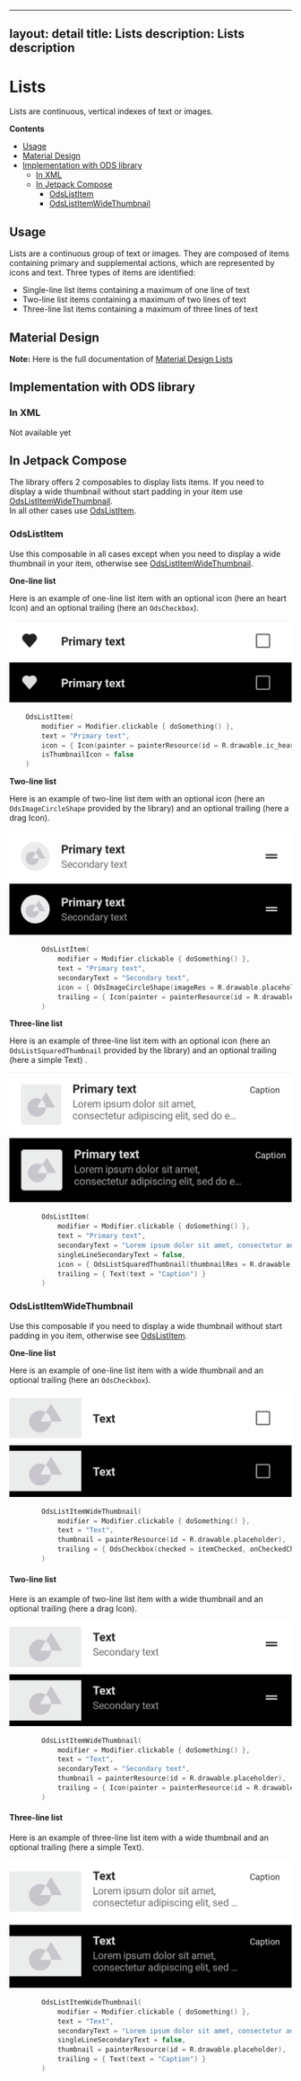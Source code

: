 ---
layout: detail
title: Lists
description: Lists description
------------------------------

# Lists

Lists are continuous, vertical indexes of text or images.

**Contents**

*   [Usage](#usage)
*   [Material Design](#material-design)
*   [Implementation with ODS library](#implementation-with-ods-library)
    *   [In XML](#in-xml)
    *   [In Jetpack Compose](#in-jetpack-compose)
        *   [OdsListItem](#odslistitem)
        *   [OdsListItemWideThumbnail](#odslistitemwidethumbnail)

## Usage

Lists are a continuous group of text or images. They are composed of items containing primary and supplemental actions, which are represented by icons and text.
Three types of items are identified:
- Single-line list items containing a maximum of one line of text
- Two-line list items containing a maximum of two lines of text
- Three-line list items containing a maximum of three lines of text

## Material Design

**Note:** Here is the full documentation of [Material Design Lists](https://material.io/components/lists/)

## Implementation with ODS library

### In XML

Not available yet

## In Jetpack Compose

The library offers 2 composables to display lists items. If you need to display a wide thumbnail without start padding in your item use [OdsListItemWideThumbnail](#odslistitemwidethumbnail).  
In all other cases use [OdsListItem](#odslistitem).

### OdsListItem

Use this composable in all cases except when you need to display a wide thumbnail in your item, otherwise see [OdsListItemWideThumbnail](#odslistitemwidethumbnail).

**One-line list**

Here is an example of one-line list item with an optional icon (here an heart Icon) and an optional trailing (here an `OdsCheckbox`).

  ![Lists three-line](images/lists_one_line_light.png) ![Lists three-line dark](images/lists_one_line_dark.png)

```kotlin
    OdsListItem(
        modifier = Modifier.clickable { doSomething() },
        text = "Primary text",
        icon = { Icon(painter = painterResource(id = R.drawable.ic_heart), contentDescription = "Heart") },
        isThumbnailIcon = false
    )
```

**Two-line list**

Here is an example of two-line list item with an optional icon (here an `OdsImageCircleShape` provided by the library) and an optional trailing (here a drag Icon).

  ![Lists three-line](images/lists_two_line_light.png) ![Lists three-line dark](images/lists_two_line_dark.png)

```kotlin
        OdsListItem(
            modifier = Modifier.clickable { doSomething() },
            text = "Primary text",
            secondaryText = "Secondary text",
            icon = { OdsImageCircleShape(imageRes = R.drawable.placeholder) },
            trailing = { Icon(painter = painterResource(id = R.drawable.ic_drag_handle), contentDescription = "Drag item") }
        )
```

**Three-line list**

Here is an example of three-line list item with an optional icon (here an `OdsListSquaredThumbnail` provided by the library) and an optional trailing (here a simple Text) .

  ![Lists three-line](images/lists_three_line_light.png) ![Lists three-line dark](images/lists_three_line_dark.png)

```kotlin
        OdsListItem(
            modifier = Modifier.clickable { doSomething() },
            text = "Primary text",
            secondaryText = "Lorem ipsum dolor sit amet, consectetur adipiscing elit, sed do eiusmod tempor.",
            singleLineSecondaryText = false,
            icon = { OdsListSquaredThumbnail(thumbnailRes = R.drawable.placeholder) },
            trailing = { Text(text = "Caption") }
        )
```

### OdsListItemWideThumbnail

Use this composable if you need to display a wide thumbnail without start padding in you item, otherwise see [OdsListItem](#odslistitem).

**One-line list**

Here is an example of one-line list item with a wide thumbnail and an optional trailing (here an `OdsCheckbox`).

  ![Lists one-line wide thumbnail](images/lists_one_line_wide_thumbnail_light.png) ![Lists one-line wide thumbnail dark](images/lists_one_line_wide_thumbnail_dark.png)

```kotlin
        OdsListItemWideThumbnail(
            modifier = Modifier.clickable { doSomething() },
            text = "Text",
            thumbnail = painterResource(id = R.drawable.placeholder),
            trailing = { OdsCheckbox(checked = itemChecked, onCheckedChange = { itemChecked = it }) }
        )
```

#### Two-line list

Here is an example of two-line list item with a wide thumbnail and an optional trailing (here a drag Icon).

  ![Lists two-line wide thumbnail](images/lists_two_line_wide_thumbnail_light.png) ![Lists two-line wide thumbnail dark](images/lists_two_line_wide_thumbnail_dark.png)

```kotlin
        OdsListItemWideThumbnail(
            modifier = Modifier.clickable { doSomething() },
            text = "Text",
            secondaryText = "Secondary text",
            thumbnail = painterResource(id = R.drawable.placeholder),
            trailing = { Icon(painter = painterResource(id = R.drawable.ic_drag_handle), contentDescription = "Drag item") }
        )
```

#### Three-line list

Here is an example of three-line list item with a wide thumbnail and an optional trailing (here a simple Text).

  ![Lists three-line wide thumbnail](images/lists_three_line_wide_thumbnail_light.png) ![Lists three-line wide thumbnail dark](images/lists_three_line_wide_thumbnail_dark.png)

```kotlin
        OdsListItemWideThumbnail(
            modifier = Modifier.clickable { doSomething() },
            text = "Text",
            secondaryText = "Lorem ipsum dolor sit amet, consectetur adipiscing elit, sed do eiusmod tempor.",
            singleLineSecondaryText = false,
            thumbnail = painterResource(id = R.drawable.placeholder),
            trailing = { Text(text = "Caption") }
        )
```